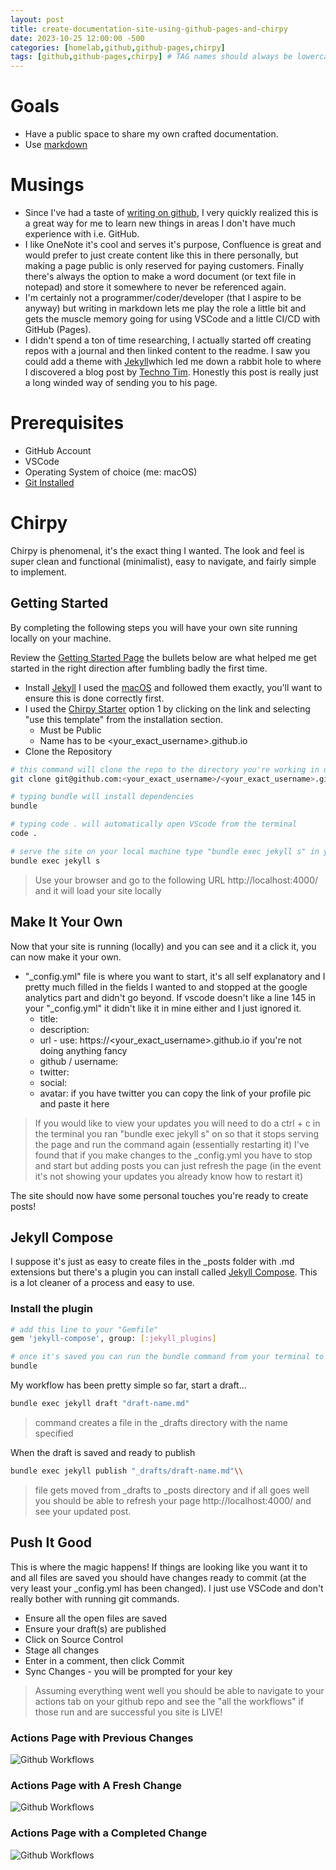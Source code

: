 ```yaml
---
layout: post
title: create-documentation-site-using-github-pages-and-chirpy
date: 2023-10-25 12:00:00 -500
categories: [homelab,github,github-pages,chirpy]
tags: [github,github-pages,chirpy] # TAG names should always be lowercase, separated by commas
---
```


# Goals
- Have a public space to share my own crafted documentation.
- Use [markdown](https://commonmark.org/)

# Musings
- Since I've had a taste of [writing on github](https://docs.github.com/en/get-started/writing-on-github/getting-started-with-writing-and-formatting-on-github/quickstart-for-writing-on-github), I very quickly realized this is a great way for me to learn new things in areas I don't have much experience with i.e. GitHub.
- I like OneNote it's cool and serves it's purpose, Confluence is great and would prefer to just create content like this in there personally, but making a page public is only reserved for paying customers. Finally there's always the option to make a word document (or text file in notepad) and store it somewhere to never be referenced again.
- I'm certainly not a programmer/coder/developer (that I aspire to be anyway) but writing in markdown lets me play the role a little bit and gets the muscle memory going for using VSCode and a little CI/CD with GitHub (Pages).
- I didn't spend a ton of time researching, I actually started off creating repos with a journal and then linked content to the readme. I saw you could add a theme with [Jekyll](https://github.com/jekyll/jekyll)which led me down a rabbit hole to where I discovered a blog post by [Techno Tim](https://technotim.live/posts/jekyll-docs-site/). Honestly this post is really just a long winded way of sending you to his page.

# Prerequisites
- GitHub Account
- VSCode
- Operating System of choice (me: macOS)
- [Git Installed](https://git-scm.com/)

# Chirpy
Chirpy is phenomenal, it's the exact thing I wanted. The look and feel is super clean and functional (minimalist), easy to navigate, and fairly simple to implement.

## Getting Started
By completing the following steps you will have your own site running locally on your machine.

Review the [Getting Started Page](https://chirpy.cotes.page/posts/getting-started/) the bullets below are what helped me get started in the right direction after fumbling badly the first time.
- Install [Jekyll](https://jekyllrb.com/docs/installation/) I used the [macOS](https://jekyllrb.com/docs/installation/macos/) and followed them exactly, you'll want to ensure this is done correctly first.
- I used the [Chirpy Starter](https://github.com/cotes2020/chirpy-starter) option 1 by clicking on the link and selecting "use this template" from the installation section.
    * Must be Public
    * Name has to be <your_exact_username>.github.io
- Clone the Repository

```sh
# this command will clone the repo to the directory you're working in on your terminal
git clone git@github.com:<your_exact_username>/<your_exact_username>.github.io

# typing bundle will install dependencies
bundle

# typing code . will automatically open VScode from the terminal
code .

# serve the site on your local machine type "bundle exec jekyll s" in your terminal
bundle exec jekyll s
```

> Use your browser and go to the following URL http://localhost:4000/ and it will load your site locally

## Make It Your Own

Now that your site is running (locally) and you can see and it a click it, you can now make it your own.

- "_config.yml" file is where you want to start, it's all self explanatory and I pretty much filled in the fields I wanted to and stopped at the google analytics part and didn't go beyond. If vscode doesn't like a line 145 in your "_config.yml" it didn't like it in mine either and I just ignored it.
    * title:
    * description:
    * url - use: https://<your_exact_username>.github.io if you're not doing anything fancy
    * github / username:
    * twitter:
    * social:
    * avatar: if you have twitter you can copy the link of your profile pic and paste it here


> If you would like to view your updates you will need to do a ctrl + c in the terminal you ran "bundle exec jekyll s" on so that it stops serving the page and run the command again (essentially restarting it) I've found that if you make changes to the _config.yml you have to stop and start but adding posts you can just refresh the page (in the event it's not showing your updates you already know how to restart it)

The site should now have some personal touches you're ready to create posts!

## Jekyll Compose

I suppose it's just as easy to create files in the _posts folder with .md extensions but there's a plugin you can install called [Jekyll Compose](https://github.com/jekyll/jekyll-compose). This is a lot cleaner of a process and easy to use.

### Install the plugin 
```sh
# add this line to your "Gemfile"
gem 'jekyll-compose', group: [:jekyll_plugins]

# once it's saved you can run the bundle command from your terminal to install the plugin
bundle
```

My workflow has been pretty simple so far, start a draft...

```sh
bundle exec jekyll draft "draft-name.md"
```

> command creates a file in the _drafts directory with the name specified

When the draft is saved and ready to publish

```sh
bundle exec jekyll publish "_drafts/draft-name.md"\\
```

> file gets moved from _drafts to _posts directory and if all goes well you should be able to refresh your page http://localhost:4000/ and see your updated post.

## Push It Good

This is where the magic happens! If things are looking like you want it to and all files are saved you should have changes ready to commit (at the very least your _config.yml has been changed). I just use VSCode and don't really bother with running git commands.

- Ensure all the open files are saved
- Ensure your draft(s) are published
- Click on Source Control
- Stage all changes
- Enter in a comment, then click Commit
- Sync Changes - you will be prompted for your key

> Assuming everything went well you should be able to navigate to your actions tab on your github repo and see the "all the workflows" if those run and are successful you site is LIVE!

### Actions Page with Previous Changes

![Github Workflows](/assets/images/githubio-all-workflows.png)

### Actions Page with A Fresh Change

![Github Workflows](/assets/images/githubio-all-workflows-2.png)

### Actions Page with a Completed Change

![Github Workflows](/assets/images/githubio-all-workflows-3.png)